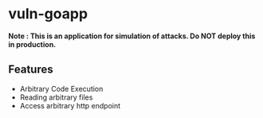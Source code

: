 # vuln-goapp

**Note : This is an application for simulation of attacks. Do NOT deploy this in production.**

## Features

- Arbitrary Code Execution
- Reading arbitrary files
- Access arbitrary http endpoint
